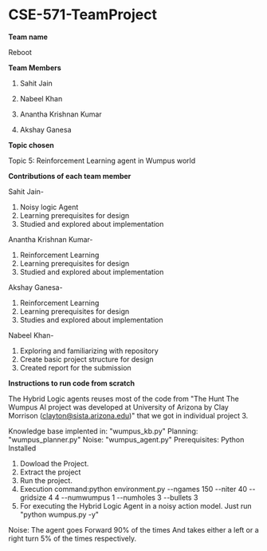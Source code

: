 # CSE-571-TeamProject

**Team name**

Reboot

**Team Members**

  1. Sahit Jain

  2. Nabeel Khan

  3. Anantha Krishnan Kumar

  4. Akshay Ganesa

**Topic chosen**

Topic 5: Reinforcement Learning agent in Wumpus world

**Contributions of each team member**

Sahit Jain-
1.	Noisy logic Agent
2.	Learning prerequisites for design
3.	Studied and explored about implementation

Anantha Krishnan Kumar- 
1.	Reinforcement Learning
2.	Learning prerequisites for design
3.	Studied and explored about implementation

Akshay Ganesa- 
1.	Reinforcement Learning
2.	Learning prerequisites for design
3.	Studies and explored about implementation

Nabeel Khan- 
1.	Exploring and familiarizing with repository
2.	Create basic project structure for design
3.	Created report for the submission



**Instructions to run code from scratch**

The Hybrid Logic agents reuses most of the code from "The Hunt The Wumpus AI project was developed at University of Arizona by Clay Morrison (clayton@sista.arizona.edu)" that we got in individual project 3.


Knowledge base implented in: "wumpus_kb.py"
Planning: "wumpus_planner.py"
Noise: "wumpus_agent.py"
Prerequisites: 
Python Installed 

1. Dowload the Project.
2. Extract the project
3. Run the project.
4. Execution command:python environment.py --ngames 150 --niter 40 --gridsize 4 4 --numwumpus 1 --numholes 3 --bullets 3
5. For executing the Hybrid Logic Agent in a noisy action model. Just run "python wumpus.py -y"

Noise: The agent goes Forward 90% of the times And takes either a left or a right turn 5% of the times respectively.

